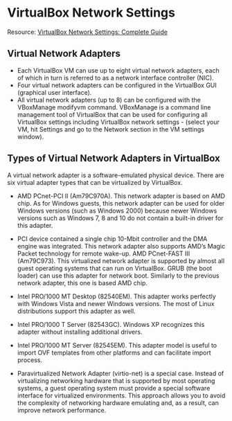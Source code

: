 # VirtualBox Network Settings

Resource: [VirtualBox Network Settings: Complete Guide](https://www.nakivo.com/blog/virtualbox-network-setting-guide/)

## Virtual Network Adapters
- Each VirtualBox VM can use up to eight virtual network adapters, each of which in turn is referred to as a network interface controller (NIC). 
- Four virtual network adapters can be configured in the VirtualBox GUI (graphical user interface). 
- All virtual network adapters (up to 8) can be configured with the VBoxManage modifyvm command. VBoxManage is a command line management tool of VirtualBox that can be used for configuring all VirtualBox settings including VirtualBox network settings - (select your VM, hit Settings and go to the Network section in the VM settings window).

## Types of Virtual Network Adapters in VirtualBox
A virtual network adapter is a software-emulated physical device. There are six virtual adapter types that can be virtualized by VirtualBox.

- AMD PCnet-PCI II (Am79C970A). This network adapter is based on AMD chip. As for Windows guests, this network adapter can be used for older Windows versions (such as Windows 2000) because newer Windows versions such as Windows 7, 8 and 10 do not contain a built-in driver for this adapter. 

- PCI device contained a single chip 10-Mbit controller and the DMA engine was integrated. This network adapter also supports AMD’s Magic Packet technology for remote wake-up.
AMD PCnet-FAST III (Am79C973). This virtualized network adapter is supported by almost all guest operating systems that can run on VirtualBox. GRUB (the boot loader) can use this adapter for network boot. Similarly to the previous network adapter, this one is based AMD chip.

- Intel PRO/1000 MT Desktop (82540EM). This adapter works perfectly with Windows Vista and newer Windows versions. The most of Linux distributions support this adapter as well.

- Intel PRO/1000 T Server (82543GC). Windows XP recognizes this adapter without installing additional drivers.

- Intel PRO/1000 MT Server (82545EM). This adapter model is useful to import OVF templates from other platforms and can facilitate import process.

- Paravirtualized Network Adapter (virtio-net) is a special case. Instead of virtualizing networking hardware that is supported by most operating systems, a guest operating system must provide a special software interface for virtualized environments. This approach allows you to avoid the complexity of networking hardware emulating and, as a result, can improve network performance.
